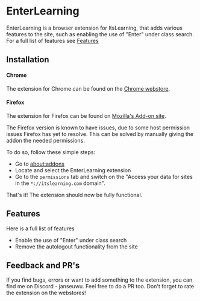 # EnterLearning

EnterLearning is a browser extension for ItsLearning, that adds various features to the site,
such as enabling the use of "Enter" under class search. For a full list of features see [Features](#Features)

## Installation

#### Chrome
The extension for Chrome can be found on the [Chrome webstore](https://chrome.google.com/webstore/detail/enterlearning/mkhcjdopceldkjggmefcikdckkobkonc?hl=da).

#### Firefox
The extension for Firefox can be found on [Mozilla's Add-on site](https://addons.mozilla.org/en-US/firefox/addon/enterlearning/?utm_source=addons.mozilla.org&utm_medium=referral&utm_content=search).

The Firefox version is known to have issues, due to some host permission issues Firefox has yet to resolve.
This can be solved by manually giving the addon the needed permissions. 

To do so, follow these simple steps:
* Go to [about:addons](about:addons)
* Locate and select the EnterLearning extension
* Go to the `permissions` tab and switch on the "Access your data for sites in the `*://itslearning.com` domain".

That's it! The extension should now be fully functional.

## Features
Here is a full list of features

- Enable the use of "Enter" under class search
- Remove the autologout functionality from the site

## Feedback and PR's
If you find bugs, errors or want to add something to the extension, you can find me on Discord - janseuwu. Feel free to do a PR too.
Don't forget to rate the extension on the webstores!
